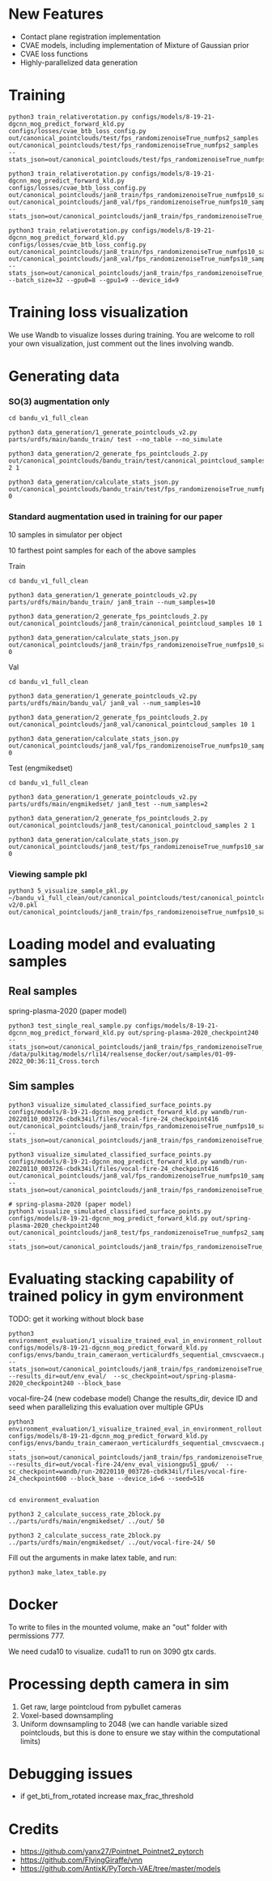 # New Features
- Contact plane registration implementation
- CVAE models, including implementation of Mixture of Gaussian prior
- CVAE loss functions
- Highly-parallelized data generation

# Training
```
python3 train_relativerotation.py configs/models/8-19-21-dgcnn_mog_predict_forward_kld.py 
configs/losses/cvae_btb_loss_config.py out/canonical_pointclouds/test/fps_randomizenoiseTrue_numfps2_samples 
out/canonical_pointclouds/test/fps_randomizenoiseTrue_numfps2_samples --stats_json=out/canonical_pointclouds/test/fps_randomizenoiseTrue_numfps2_samples/rr_pn_stats.json

python3 train_relativerotation.py configs/models/8-19-21-dgcnn_mog_predict_forward_kld.py configs/losses/cvae_btb_loss_config.py out/canonical_pointclouds/jan8_train/fps_randomizenoiseTrue_numfps10_samples out/canonical_pointclouds/jan8_val/fps_randomizenoiseTrue_numfps10_samples --stats_json=out/canonical_pointclouds/jan8_train/fps_randomizenoiseTrue_numfps10_samples/rr_pn_stats.json

python3 train_relativerotation.py configs/models/8-19-21-dgcnn_mog_predict_forward_kld.py configs/losses/cvae_btb_loss_config.py out/canonical_pointclouds/jan8_train/fps_randomizenoiseTrue_numfps10_samples out/canonical_pointclouds/jan8_val/fps_randomizenoiseTrue_numfps10_samples --stats_json=out/canonical_pointclouds/jan8_train/fps_randomizenoiseTrue_numfps10_samples/rr_pn_stats.json --batch_size=32 --gpu0=8 --gpu1=9 --device_id=9
```

# Training loss visualization
We use Wandb to visualize losses during training. 
You are welcome to roll your own visualization, just comment out the lines involving wandb.

# Generating data
### SO(3) augmentation only

```
cd bandu_v1_full_clean

python3 data_generation/1_generate_pointclouds_v2.py parts/urdfs/main/bandu_train/ test --no_table --no_simulate

python3 data_generation/2_generate_fps_pointclouds_2.py out/canonical_pointclouds/bandu_train/test/canonical_pointcloud_samples 2 1
 
python3 data_generation/calculate_stats_json.py out/canonical_pointclouds/bandu_train/test/fps_randomizenoiseTrue_numfps2_samples 0
```

### Standard augmentation used in training for our paper

10 samples in simulator per object

10 farthest point samples for each of the above samples

Train
```
cd bandu_v1_full_clean

python3 data_generation/1_generate_pointclouds_v2.py parts/urdfs/main/bandu_train/ jan8_train --num_samples=10

python3 data_generation/2_generate_fps_pointclouds_2.py out/canonical_pointclouds/jan8_train/canonical_pointcloud_samples 10 1
 
python3 data_generation/calculate_stats_json.py out/canonical_pointclouds/jan8_train/fps_randomizenoiseTrue_numfps10_samples 0
```

Val 
```
cd bandu_v1_full_clean

python3 data_generation/1_generate_pointclouds_v2.py parts/urdfs/main/bandu_val/ jan8_val --num_samples=10

python3 data_generation/2_generate_fps_pointclouds_2.py out/canonical_pointclouds/jan8_val/canonical_pointcloud_samples 10 1
 
python3 data_generation/calculate_stats_json.py out/canonical_pointclouds/jan8_val/fps_randomizenoiseTrue_numfps10_samples 0
```

Test (engmikedset)
```
cd bandu_v1_full_clean

python3 data_generation/1_generate_pointclouds_v2.py parts/urdfs/main/engmikedset/ jan8_test --num_samples=2

python3 data_generation/2_generate_fps_pointclouds_2.py out/canonical_pointclouds/jan8_test/canonical_pointcloud_samples 2 1
 
python3 data_generation/calculate_stats_json.py out/canonical_pointclouds/jan8_test/fps_randomizenoiseTrue_numfps10_samples 0
```

### Viewing sample pkl

```
python3 5_visualize_sample_pkl.py ~/bandu_v1_full_clean/out/canonical_pointclouds/test/canonical_pointcloud_samples/Egg\ v2/0.pkl out/canonical_pointclouds/jan8_train/fps_randomizenoiseTrue_numfps10_samples/sundisk/4.pkl

```

# Loading model and evaluating samples

## Real samples

spring-plasma-2020 (paper model)
```
python3 test_single_real_sample.py configs/models/8-19-21-dgcnn_mog_predict_forward_kld.py out/spring-plasma-2020_checkpoint240 --stats_json=out/canonical_pointclouds/jan8_train/fps_randomizenoiseTrue_numfps10_samples/rr_pn_stats.json /data/pulkitag/models/rli14/realsense_docker/out/samples/01-09-2022_00:36:11_Cross.torch

```

## Sim samples
```
python3 visualize_simulated_classified_surface_points.py configs/models/8-19-21-dgcnn_mog_predict_forward_kld.py wandb/run-20220110_003726-cbdk34il/files/vocal-fire-24_checkpoint416 out/canonical_pointclouds/jan8_train/fps_randomizenoiseTrue_numfps10_samples  --stats_json=out/canonical_pointclouds/jan8_train/fps_randomizenoiseTrue_numfps10_samples/rr_pn_stats.json

python3 visualize_simulated_classified_surface_points.py configs/models/8-19-21-dgcnn_mog_predict_forward_kld.py wandb/run-20220110_003726-cbdk34il/files/vocal-fire-24_checkpoint416 out/canonical_pointclouds/jan8_val/fps_randomizenoiseTrue_numfps10_samples  --stats_json=out/canonical_pointclouds/jan8_train/fps_randomizenoiseTrue_numfps10_samples/rr_pn_stats.json

# spring-plasma-2020 (paper model)
python3 visualize_simulated_classified_surface_points.py configs/models/8-19-21-dgcnn_mog_predict_forward_kld.py out/spring-plasma-2020_checkpoint240 out/canonical_pointclouds/jan8_test/fps_randomizenoiseTrue_numfps2_samples  --stats_json=out/canonical_pointclouds/jan8_train/fps_randomizenoiseTrue_numfps10_samples/rr_pn_stats.json
```

# Evaluating stacking capability of trained policy in gym environment

TODO: get it working without block base

```
python3 environment_evaluation/1_visualize_trained_eval_in_environment_rollout.py configs/models/8-19-21-dgcnn_mog_predict_forward_kld.py configs/envs/bandu_train_cameraon_verticalurdfs_sequential_cmvscvaecm.py --stats_json=out/canonical_pointclouds/jan8_train/fps_randomizenoiseTrue_numfps10_samples/rr_pn_stats.json --results_dir=out/env_eval/  --sc_checkpoint=out/spring-plasma-2020_checkpoint240 --block_base
```

vocal-fire-24 (new codebase model)
Change the results_dir, device ID and seed when parallelizing this evaluation over multiple GPUs
```
python3 environment_evaluation/1_visualize_trained_eval_in_environment_rollout.py configs/models/8-19-21-dgcnn_mog_predict_forward_kld.py configs/envs/bandu_train_cameraon_verticalurdfs_sequential_cmvscvaecm.py --stats_json=out/canonical_pointclouds/jan8_train/fps_randomizenoiseTrue_numfps10_samples/rr_pn_stats.json --results_dir=out/vocal-fire-24/env_eval_visiongpu51_gpu6/  --sc_checkpoint=wandb/run-20220110_003726-cbdk34il/files/vocal-fire-24_checkpoint600 --block_base --device_id=6 --seed=516

```

```

cd environment_evaluation 

python3 2_calculate_success_rate_2block.py ../parts/urdfs/main/engmikedset/ ../out/ 50

python3 2_calculate_success_rate_2block.py ../parts/urdfs/main/engmikedset/ ../out/vocal-fire-24/ 50

```

Fill out the arguments in make latex table, and run:

```
python3 make_latex_table.py

```
# Docker 
To write to files in the mounted volume, make an "out" folder with permissions 777.

We need cuda10 to visualize. cuda11 to run on 3090 gtx cards.

# Processing depth camera in sim
1. Get raw, large pointcloud from pybullet cameras
2. Voxel-based downsampling
3. Uniform downsampling to 2048 (we can handle variable sized pointclouds, but this is done to ensure we stay within the computational limits)

# Debugging issues
- if get_bti_from_rotated increase max_frac_threshold

# Credits

- https://github.com/yanx27/Pointnet_Pointnet2_pytorch
- https://github.com/FlyingGiraffe/vnn
- https://github.com/AntixK/PyTorch-VAE/tree/master/models